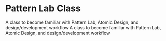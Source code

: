# Pattern Lab Class
 A class to become familiar with Pattern Lab, Atomic Design, and design/development workflow		 A class to become familiar with Pattern Lab, Atomic Design, and design/development workflow
